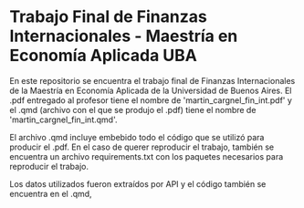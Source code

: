 # Trabajo Final de Finanzas Internacionales - Maestría en Economía Aplicada UBA

En este repositorio se encuentra el trabajo final de Finanzas Internacionales de la Maestría en Economía Aplicada de la Universidad de Buenos Aires. El .pdf entregado al profesor tiene el nombre de 'martin_cargnel_fin_int.pdf' y el .qmd (archivo con el que se produjo el .pdf) tiene el nombre de 'martin_cargnel_fin_int.qmd'.

El archivo .qmd incluye embebido todo el código que se utilizó para producir el .pdf. En el caso de querer reproducir el trabajo, también se encuentra un archivo requirements.txt con los paquetes necesarios para reproducir el trabajo.

Los datos utilizados fueron extraídos por API y el código también se encuentra en el .qmd,